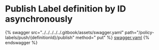 # Publish Label definition by ID asynchronously

{% swagger src="../../../../../.gitbook/assets/swagger.yaml" path="/policy-labels/push/{definitionId}/publish" method="
put" %}
[swagger.yaml](../../../../../.gitbook/assets/swagger.yaml)
{% endswagger %}
